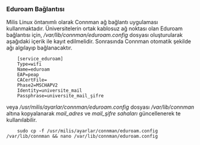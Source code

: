 ### Eduroam Bağlantısı

Milis Linux öntanımlı olarak Connman ağ bağlantı uygulaması kullanmaktadır.
Üniversitelerin ortak kablosuz ağ noktası olan Eduroam bağlantısı için,
*/var/lib/connman/eduroam.config* dosyası oluşturularak aşağıdaki içerik ile kayıt edilmelidir.
Sonrasında Connman otomatik şekilde ağı algılayıp bağlanacaktır.

```
	[service_eduroam]
	Type=wifi
	Name=eduroam
	EAP=peap
	CACertFile=
	Phase2=MSCHAPV2
	Identity=universite_mail
	Passphrase=universite_mail_şifre
```
veya */usr/milis/ayarlar/connman/eduroam.config* dosyası */var/lib/connman*
altına kopyalanarak *mail_adres* ve *mail_şifre sahaları* güncellenerek te kullanılabilir.

```
	sudo cp -f /usr/milis/ayarlar/connman/eduroam.config /var/lib/connman && nano /var/lib/connman/eduroam.config
```
